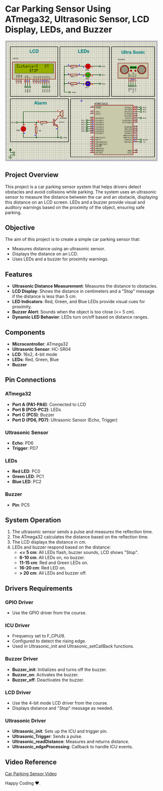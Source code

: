 # Car Parking Sensor Using ATmega32, Ultrasonic Sensor, LCD Display, LEDs, and Buzzer

![Screenshot](docs/Screenshot.png)

## Project Overview
This project is a car parking sensor system that helps drivers detect obstacles and avoid collisions while parking. The system uses an ultrasonic sensor to measure the distance between the car and an obstacle, displaying this distance on an LCD screen. LEDs and a buzzer provide visual and auditory warnings based on the proximity of the object, ensuring safe parking.

## Objective
The aim of this project is to create a simple car parking sensor that:
- Measures distance using an ultrasonic sensor.
- Displays the distance on an LCD.
- Uses LEDs and a buzzer for proximity warnings.

## Features
- **Ultrasonic Distance Measurement**: Measures the distance to obstacles.
- **LCD Display**: Shows the distance in centimeters and a "Stop" message if the distance is less than 5 cm.
- **LED Indicators**: Red, Green, and Blue LEDs provide visual cues for proximity.
- **Buzzer Alert**: Sounds when the object is too close (<= 5 cm).
- **Dynamic LED Behavior**: LEDs turn on/off based on distance ranges.

## Components
- **Microcontroller**: ATmega32
- **Ultrasonic Sensor**: HC-SR04
- **LCD**: 16x2, 4-bit mode
- **LEDs**: Red, Green, Blue
- **Buzzer**

## Pin Connections
### ATmega32
- **Port A (PA1-PA6)**: Connected to LCD
- **Port B (PC0-PC2)**: LEDs
- **Port C (PC5)**: Buzzer
- **Port D (PD6, PD7)**: Ultrasonic Sensor (Echo, Trigger)

### Ultrasonic Sensor
- **Echo**: PD6
- **Trigger**: PD7

### LEDs
- **Red LED**: PC0
- **Green LED**: PC1
- **Blue LED**: PC2

### Buzzer
- **Pin**: PC5

## System Operation
1. The ultrasonic sensor sends a pulse and measures the reflection time.
2. The ATmega32 calculates the distance based on the reflection time.
3. The LCD displays the distance in cm.
4. LEDs and buzzer respond based on the distance:
   - **<= 5 cm**: All LEDs flash, buzzer sounds, LCD shows "Stop".
   - **6-10 cm**: All LEDs on, no buzzer.
   - **11-15 cm**: Red and Green LEDs on.
   - **16-20 cm**: Red LED on.
   - **> 20 cm**: All LEDs and buzzer off.

## Drivers Requirements
### GPIO Driver
- Use the GPIO driver from the course.

### ICU Driver
- Frequency set to F_CPU/8.
- Configured to detect the rising edge.
- Used in Ultrasonic_init and Ultrasonic_setCallBack functions.

### Buzzer Driver
- **Buzzer_init**: Initializes and turns off the buzzer.
- **Buzzer_on**: Activates the buzzer.
- **Buzzer_off**: Deactivates the buzzer.

### LCD Driver
- Use the 4-bit mode LCD driver from the course.
- Displays distance and "Stop" message as needed.

### Ultrasonic Driver
- **Ultrasonic_init**: Sets up the ICU and trigger pin.
- **Ultrasonic_Trigger**: Sends a pulse.
- **Ultrasonic_readDistance**: Measures and returns distance.
- **Ultrasonic_edgeProcessing**: Callback to handle ICU events.

## Video Reference
[Car Parking Sensor Video](https://youtu.be/bhtyP1ZBiJg)

Happy Coding ❤️.
